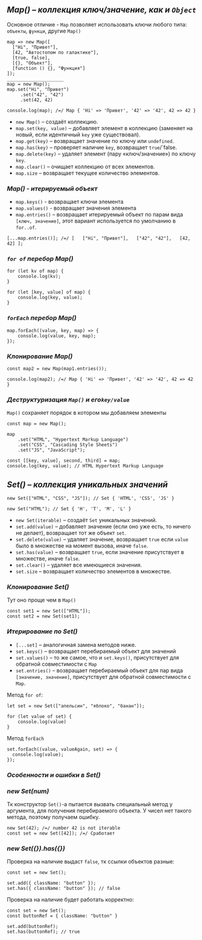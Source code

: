 ## _Map() – коллекция ключ/значение, как и `Object`_

Основное отличие - `Map` позволяет использовать ключи любого типа: `объекты`, `функци`, другие `Map()`

```
map => new Map([
  ["Hi", "Привет"],
  [42, "Автостопом по галактике"],
  [true, false],
  [{}, "Объект"],
  [function () {}, "Функция"]
]);
_____________________
map = new Map();
map.set("Hi", "Привет")
	 .set("42", "42")
	 .set(42, 42)

console.log(map); /=/ Map { 'Hi' => 'Привет', '42' => '42', 42 => 42 }
```

- `new Map()` – создаёт коллекцию.
- `map.set(key, value)` – добавляет элемент в коллекцию (заменяет на новый, если идентичный `key` уже существовал).
- `map.get(key)` – возвращает значение по ключу или `undefined`.
- `map.has(key)` – проверяет наличие `key`, возвращает `true`/`false.
- `map.delete(key)` – удаляет элемент (пару «ключ/значение») по ключу `key`.
- `map.clear()` – очищает коллекцию от всех элементов.
- `map.size` – возвращает текущее количество элементов.

### _Map() - итерируемый объект_

- `map.keys()` - возвращает ключи элемента
- `map.values()` - возвращает значения элемента
- `map.entries()` – возвращает итерируемый объект по парам вида `[ключ, значение]`, этот вариант используется по умолчанию в `for..of`.

```
[...map.entries()]; /=/ [	["Hi", "Привет"],	["42", "42"],	[42, 42] ];
```

### _`for of` перебор Map()_

```
for (let kv of map) {
	console.log(kv);
}

for (let [key, value] of map) {
	console.log(key, value);
}
```

### _`forEach` перебор Map()_

```
map.forEach((value, key, map) => {
	console.log(value, key, map);
});
```

### _Клонирование Map()_

```
const map2 = new Map(map1.entries());

console.log(map2); /=/ Map { 'Hi' => 'Привет', '42' => '42', 42 => 42 }
```

### _Деструктуризация `Map()` и его`key/value`_

`Map()` сохраняет порядок в котором мы добавляем элементы

```
const map = new Map();

map
	.set("HTML", "Hypertext Markup Language")
	.set("CSS", "Cascading Style Sheets")
	.set("JS", "JavaScript");

const [[key, value], second, third] = map;
console.log(key, value); // HTML Hypertext Markup Language
```

## _Set() – коллекция уникальных значений_

```
new Set(["HTML", "CSS", "JS"]); // Set { 'HTML', 'CSS', 'JS' }

new Set("HTML"); // Set { 'H', 'T', 'M', 'L' }
```

- `new Set(iterable)` – создаёт `Set` уникальных значений.
- `set.add(value)` – добавляет значение (если оно уже есть, то ничего не делает), возвращает тот же объект `set`.
- `set.delete(value)` – удаляет значение, возвращает `true` если `value` было в множестве на момент вызова, иначе `false`.
- `set.has(value)` – возвращает `true`, если значение присутствует в множестве, иначе `false`.
- `set.clear()` – удаляет все имеющиеся значения.
- `set.size` – возвращает количество элементов в множестве.

### _Клонирование Set()_

Тут оно проще чем в `Map()`

```
const set1 = new Set(["HTML"]);
const set2 = new Set(set1);
```
### _Итерирование по Set()_

- `[...set]` –  аналогичная замена методов ниже.
- `set.keys()` – возвращает перебираемый объект для значений
- `set.values()` – то же самое, что и `set.keys()`, присутствует для обратной совместимости с `Map`
- `set.entries()`  – возвращает перебираемый объект для пар вида `[значение, значение]`, присутствует для обратной совместимости с `Map`.

Метод `for of`:

```
let set = new Set(["апельсин", "яблоко", "банан"]);

for (let value of set) {
	console.log(value)
}
```

Метод `forEach`

```
set.forEach((value, valueAgain, set) => { 
  console.log(value);
});
```

### _Особенности и ошибки в Set()_

### _new Set(num)_

Тк конструктор `Set()`-а пытается вызвать специальный метод у аргумента, для получения перебираемого объекта.
У чисел нет такого метода, поэтому получаем ошибку.

```
new Set(42); /=/ number 42 is not iterable
const set = new Set([42]); /=/ Сработает
```

### _new Set({}).has({})_

Проверка на наличие выдаст `false`, тк ссылки объектов разные:

```
const set = new Set();

set.add({ className: "button" });
set.has({ className: "button" }); // false
```

Проверка на наличие будет работать корректно:

```
const set = new Set();
const buttonRef = { className: "button" }

set.add(buttonRef);
set.has(buttonRef); // true
```
